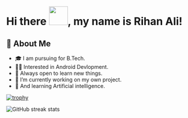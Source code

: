 # Hi there <img src="https://github.com/TheDudeThatCode/TheDudeThatCode/blob/master/Assets/Hi.gif" width="50">, my name is Rihan Ali!

## 🚀 About Me

- 🎓 I am pursuing for B.Tech.
- 👨‍💻 Interested in Android Devlopment.
- 🤗 Always open to learn new things.
- 🔭 I’m currently working on my own project.
- 🌱 And learning Artificial intelligence.

[![trophy](https://github-profile-trophy.vercel.app/?username=Rihanali001)](https://github.com/ryo-ma/github-profile-trophy)

![GitHub streak stats](https://github-readme-streak-stats.herokuapp.com/?user=Rihanali001)

<!---
RihanAli0001/RihanAli0001 is a ✨ special ✨ repository because its `README.md` (this file) appears on your GitHub profile.
You can click the Preview link to take a look at your changes.
--->
